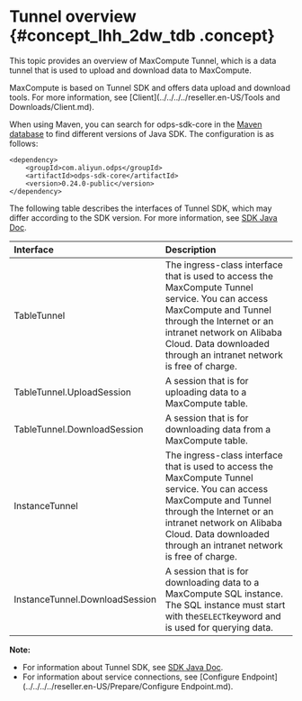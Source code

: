 # Tunnel overview {#concept_lhh_2dw_tdb .concept}

This topic provides an overview of MaxCompute Tunnel, which is a data tunnel that is used to upload and download data to MaxCompute.

MaxCompute is based on Tunnel SDK and offers data upload and download tools. For more information, see [Client](../../../../reseller.en-US/Tools and Downloads/Client.md).

When using Maven, you can search for odps-sdk-core in the [Maven database](http://search.maven.org/) to find different versions of Java SDK. The configuration is as follows:

``` {#codeblock_jqs_4te_i8n}
<dependency>
    <groupId>com.aliyun.odps</groupId>
    <artifactId>odps-sdk-core</artifactId>
    <version>0.24.0-public</version>
</dependency>
```

The following table describes the interfaces of Tunnel SDK, which may differ according to the SDK version. For more information, see [SDK Java Doc](https://www.javadoc.io/doc/com.aliyun.odps/odps-sdk-core/0.31.3-public).

|Interface|Description|
|:--------|:----------|
|TableTunnel|The ingress-class interface that is used to access the MaxCompute Tunnel service. You can access MaxCompute and Tunnel through the Internet or an intranet network on Alibaba Cloud. Data downloaded through an intranet network is free of charge.|
|TableTunnel.UploadSession|A session that is for uploading data to a MaxCompute table.|
|TableTunnel.DownloadSession|A session that is for downloading data from a MaxCompute table.|
|InstanceTunnel|The ingress-class interface that is used to access the MaxCompute Tunnel service. You can access MaxCompute and Tunnel through the Internet or an intranet network on Alibaba Cloud. Data downloaded through an intranet network is free of charge.|
|InstanceTunnel.DownloadSession|A session that is for downloading data to a MaxCompute SQL instance. The SQL instance must start with the`SELECT`keyword and is used for querying data.|

**Note:** 

-   For information about Tunnel SDK, see [SDK Java Doc](https://www.javadoc.io/doc/com.aliyun.odps/odps-sdk-core/0.31.3-public).
-   For information about service connections, see [Configure Endpoint](../../../../reseller.en-US/Prepare/Configure Endpoint.md).

